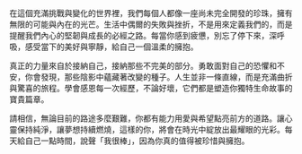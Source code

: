 在這個充滿挑戰與變化的世界裡，我們每個人都像一座尚未完全開發的珍珠，擁有無限的可能與內在的光芒。生活中偶爾的失敗與挫折，不是用來定義我們的，而是提醒我們內心的堅韌與成長的必經之路。每當你感到疲憊，別忘了停下來，深呼吸，感受當下的美好與寧靜，給自己一個溫柔的擁抱。

真正的力量來自於接納自己，接納那些不完美的部分。勇敢面對自己的恐懼和不安，你會發現，那些陰影中蘊藏著改變的種子。人生並非一條直線，而是充滿曲折與驚喜的旅程。學會感恩每一次經歷，不論好壞，它們都是塑造你獨特生命故事的寶貴篇章。

請相信，無論目前的路途多麼艱難，你都有能力用愛與希望點亮前方的道路。讓心靈保持純淨，讓夢想持續燃燒，這樣的你，將會在時光中綻放出最耀眼的光彩。每天給自己一點時間，說聲「我很棒」，因為你真的值得被珍惜與擁抱。